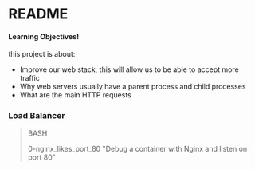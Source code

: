 # README 
#### Learning Objectives!
this project is about:
  - Improve our web stack, this will allow us to be able to accept more traffic
  - Why web servers usually have a parent process and child processes
  - What are the main HTTP requests
### Load Balancer
> BASH
>
> 0-nginx_likes_port_80 "Debug a container with Nginx and listen on port 80"
>
